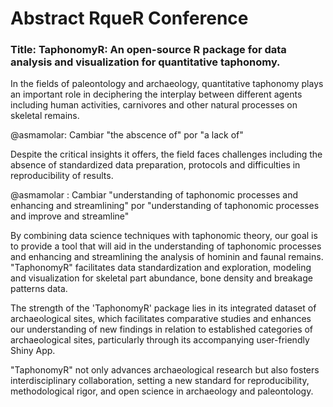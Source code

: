 # Abstract RqueR Conference 

### Title: TaphonomyR: An open-source R package for data analysis and visualization for quantitative taphonomy.

In the fields of paleontology and archaeology, quantitative taphonomy plays an important role in deciphering the interplay between different agents including human activities, carnivores and other natural processes on skeletal remains.

@asmamolar: Cambiar "the abscence of" por  "a lack of" 

Despite the critical insights it offers, the field faces challenges including the absence of standardized data preparation, protocols and difficulties in reproducibility of results.

@asmamolar : Cambiar "understanding of taphonomic processes and enhancing and streamlining" por "understanding of taphonomic processes and improve and streamline"

By combining data science techniques with taphonomic theory, our goal is to provide a tool that will aid in the understanding of taphonomic processes and enhancing and streamlining the analysis of hominin and faunal remains. "TaphonomyR" facilitates data standardization and exploration, modeling and visualization for skeletal part abundance, bone density and breakage patterns data.

The strength of the 'TaphonomyR' package lies in its integrated dataset of archaeological sites, which facilitates comparative studies and enhances our understanding of new findings in relation to established categories of archaeological sites, particularly through its accompanying user-friendly Shiny App.

"TaphonomyR" not only advances archaeological research but also fosters interdisciplinary collaboration, setting a new standard for reproducibility, methodological rigor, and open science in archaeology and paleontology.




